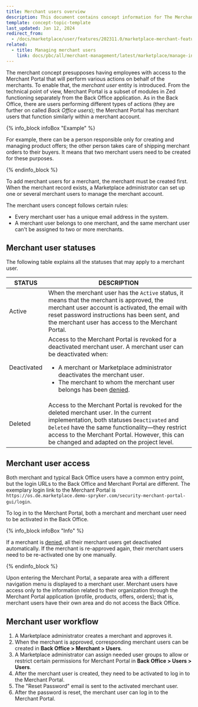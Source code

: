 ```yaml
---
title: Merchant users overview
description: This document contains concept information for The Merchant users feature in the Spryker Commerce OS.
template: concept-topic-template
last_updated: Jan 12, 2024
redirect_from:
  - /docs/marketplace/user/features/202311.0/marketplace-merchant-feature-overview/merchant-users-overview.html
related:
  - title: Managing merchant users
    link: docs/pbc/all/merchant-management/latest/marketplace/manage-in-the-back-office/manage-merchants-and-merchant-users-in-the-back-office.html
---
```


The merchant concept presupposes having employees with access to the Merchant Portal that will perform various actions on behalf of the merchants. To enable that, the *merchant user* entity is introduced.
From the technical point of view, Merchant Portal is a subset of modules in Zed functioning separately from the Back Office application. As in the Back Office, there are users performing different types of actions (they are further on called *Back Office users*); the Merchant Portal has merchant users that function similarly within a merchant account.

{% info_block infoBox "Example" %}

For example, there can be a person responsible only for creating and managing product offers; the other person takes care of shipping merchant orders to their buyers. It means that two merchant users need to be created for these purposes.

{% endinfo_block %}

To add merchant users for a merchant, the merchant must be created first. When the merchant record exists, a Marketplace administrator can set up one or several merchant users to manage the merchant account.

The merchant users concept follows certain rules:

- Every merchant user has a unique email address in the system.
- A merchant user belongs to one merchant, and the same merchant user can't be assigned to two or more merchants.

## Merchant user statuses

The following table explains all the statuses that may apply to a merchant user.


| STATUS | DESCRIPTION |
| --- | --- |
| Active | When the merchant user has the `Active` status, it means that the merchant is approved, the merchant user account is activated, the email with reset password instructions has been sent, and the merchant user has access to the Merchant Portal. |
| Deactivated | Access to the Merchant Portal is revoked for a deactivated merchant user. A merchant user can be deactivated when:<ul><li>A merchant or Marketplace administrator deactivates the merchant user.</li><li>The merchant to whom the merchant user belongs has been [denied](/docs/pbc/all/merchant-management/{{page.version}}/marketplace/marketplace-merchant-feature-overview/marketplace-merchant-feature-overview.html#merchant-statuses).</li></ul> |
| Deleted | Access to the Merchant Portal is revoked for the deleted merchant user. In the current implementation, both statuses `Deactivated` and `Deleted` have the same functionality—they restrict access to the Merchant Portal. However, this can be changed and adapted on the project level. |

<!--See LINK TO BO GUIDE HOW TO ACTIVATE A MERCHANT USER for details on to change the merchant user statues in the Back Office-->

## Merchant user access

Both merchant and typical Back Office users have a common entry point, but the login URLs to the Back Office and Merchant Portal are different. The exemplary login link to the Merchant Portal is `https://os.de.marketplace.demo-spryker.com/security-merchant-portal-gui/login`.

To log in to the Merchant Portal, both a merchant and merchant user need to be activated in the Back Office.

{% info_block infoBox "Info" %}

If a merchant is [denied](/docs/pbc/all/merchant-management/{{page.version}}/marketplace/marketplace-merchant-feature-overview/marketplace-merchant-feature-overview.html#merchant-statuses), all their merchant users get deactivated automatically. If the merchant is re-approved again, their merchant users need to be re-activated one by one manually.

{% endinfo_block %}

Upon entering the Merchant Portal, a separate area with a different navigation menu is displayed to a merchant user.
Merchant users have access only to the information related to their organization through the Merchant Portal application (profile, products, offers, orders); that is, merchant users have their own area and do not access the Back Office.

## Merchant user workflow

1. A Marketplace administrator creates a merchant and approves it.
2. When the merchant is approved, corresponding merchant users can be created in **Back Office&nbsp;<span aria-label="and then">> </span> Merchant&nbsp;<span aria-label="and then">> </span> Users**.
3. A Marketplace administrator can assign needed user groups to allow or restrict certain permissions for Merchant Portal in **Back Office&nbsp;<span aria-label="and then">> </span> Users&nbsp;<span aria-label="and then">> </span> Users**.
4. After the merchant user is created, they need to be activated to log in to the Merchant Portal.
5. The "Reset Password" email is sent to the activated merchant user.
6. After the password is reset, the merchant user can log in to the Merchant Portal.
